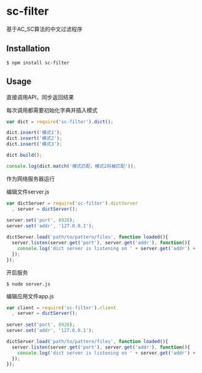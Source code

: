 sc-filter
======

基于AC_SC算法的中文过滤程序

## Installation

    $ npm install sc-filter

## Usage

直接调用API，同步返回结果

每次调用都需要初始化字典并插入模式

```js
var dict = require('sc-filter').dict();

dict.insert('模式1');
dict.insert('模式2');
dict.insert('模式3');

dict.build();

console.log(dict.match('模式匹配，模式2将被匹配'));

```

作为网络服务器运行

编辑文件server.js
```js
var dictServer = require('sc-filter').dictServer
  , server = dictServer();
  
server.set('port', 8928);
server.set('addr', '127.0.0.1');

dictServer.load('path/to/pattern/files', function loaded(){
  server.listen(server.get('port'), server.get('addr'), function(){
    console.log('dict server is listening on ' + server.get('addr') + ':' + server.get('port'));
  });
});

```

开启服务

    $ node server.js

编辑应用文件app.js
```js
var client = require('sc-filter').client
  , server = dictServer();
  
server.set('port', 8928);
server.set('addr', '127.0.0.1');

dictServer.load('path/to/pattern/files', function loaded(){
  server.listen(server.get('port'), server.get('addr'), function(){
    console.log('dict server is listening on ' + server.get('addr') + ':' + server.get('port'));
  });
});

```

